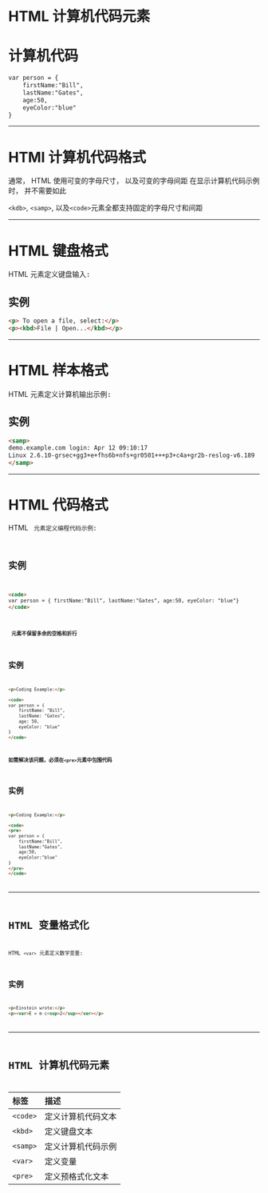 # HTML 计算机代码元素

# 计算机代码

```html
var person = {
    firstName:"Bill",
    lastName:"Gates",
    age:50,
    eyeColor:"blue"
}
```
______________________________________________________________

# HTMl 计算机代码格式
通常， HTML 使用可变的字母尺寸， 以及可变的字母间距
在显示计算机代码示例时， 并不需要如此

 `<kdb>`, `<samp>`, 以及`<code>`元素全都支持固定的字母尺寸和间距

______________________________________________________________

# HTML 键盘格式
 HTML <kbd> 元素定义键盘输入:

## 实例

```html
<p> To open a file, select:</p>
<p><kbd>File | Open...</kbd></p>
```

______________________________________________________________

# HTML 样本格式
 HTML <samp> 元素定义计算机输出示例:


## 实例

```html
<samp>
demo.example.com login: Apr 12 09:10:17
Linux 2.6.10-grsec+gg3+e+fhs6b+nfs+gr0501+++p3+c4a+gr2b-reslog-v6.189
</samp>
```
_______________________________________________________________

# HTML 代码格式
 HTML <code> 元素定义编程代码示例:

## 实例
```html
<code>
var person = { firstName:"Bill", lastName:"Gates", age:50, eyeColor: "blue"}
</code>
```

**<code> 元素不保留多余的空格和折行**

## 实例

```html
<p>Coding Example:</p>

<code>
var person = {
    firstName: "Bill",
    lastName: "Gates",
    age: 50,
    eyeColor: "blue"
}
</code>

```

**如需解决该问题，必须在`<pre>`元素中包围代码**

## 实例

```html
<p>Coding Example:</p>

<code>
<pre>
var person = {
    firstName:"Bill",
    lastName:"Gates",
    age:50,
    eyeColor:"blue"
}
</pre>
</code>
```
_______________________________________________________________

# HTML 变量格式化

 HTML `<var>` 元素定义数学变量:

## 实例

```html
<p>Einstein wrote:</p>
<p><var>E = m c<sup>2</sup></var></p>
```

_______________________________________________________________

# HTML 计算机代码元素

 标签 |  描述 
 :------|:------
 `<code>` | 定义计算机代码文本
 `<kbd>` | 定义键盘文本
 `<samp>` | 定义计算机代码示例 
 `<var>` | 定义变量 
 `<pre>` | 定义预格式化文本 